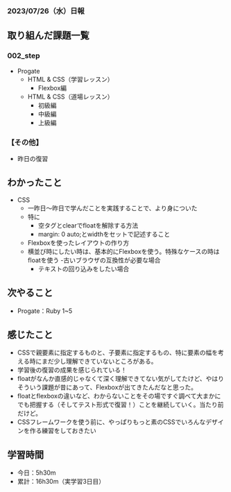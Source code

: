 ### 2023/07/26（水）日報

## 取り組んだ課題一覧
### 002_step
- Progate
    - HTML & CSS（学習レッスン）
        - Flexbox編
    - HTML & CSS（道場レッスン）
        - 初級編
        - 中級編
        - 上級編
### 【その他】
- 昨日の復習
## わかったこと
- CSS
    - 一昨日〜昨日で学んだことを実践することで、より身についた
    - 特に
        - 空タグとclearでfloatを解除する方法
        - margin: 0 auto;とwidthをセットで記述すること
    - Flexboxを使ったレイアウトの作り方
    - 横並び時にしたい時は、基本的にFlexboxを使う。特殊なケースの時はfloatを使う
         -古いブラウザの互換性が必要な場合
        - テキストの回り込みをしたい場合

## 次やること
- Progate：Ruby 1~5 
## 感じたこと
- CSSで親要素に指定するものと、子要素に指定するもの、特に要素の幅を考える時にまだ少し理解できていないところがある。
- 学習後の復習の成果を感じられている！
- floatがなんか直感的じゃなくて深く理解できてない気がしてたけど、やはりそういう課題が昔にあって、Flexboxが出てきたんだなと思った。
- floatとflexboxの違いなど、わからないことをその場ですぐ調べて大まかにでも把握する（そしてテスト形式で復習！）ことを継続していく。当たり前だけど。
- CSSフレームワークを使う前に、やっぱりもっと素のCSSでいろんなデザインを作る練習をしておきたい

## 学習時間
- 今日：5h30m
- 累計：16h30m（実学習3日目）

